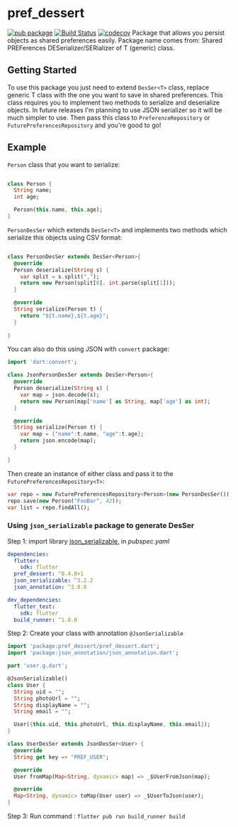 # pref_dessert
[![pub package](https://img.shields.io/pub/v/pref_dessert.svg)](https://pub.dartlang.org/packages/pref_dessert) [![Build Status](https://travis-ci.org/bartektartanus/pref_dessert.svg?branch=master)](https://travis-ci.org/bartektartanus/pref_dessert) [![codecov](https://codecov.io/gh/bartektartanus/pref_dessert/branch/master/graph/badge.svg)](https://codecov.io/gh/bartektartanus/pref_dessert)
Package that allows you persist objects as shared preferences easily. Package name comes from: Shared PREFerences DESerializer/SERializer of T (generic) class.

## Getting Started

To use this package you just need to extend `DesSer<T>` class, replace generic T class with the one you want to save in shared preferences. This class requires you to implement two methods to serialize and deserialize objects. In future releases I'm planning to use JSON serializer so it will be much simpler to use. Then pass this class to `PreferenceRepository` or `FuturePreferencesRepository` and you're good to go!

## Example

`Person` class that you want to serialize:
```dart

class Person {
  String name;
  int age;

  Person(this.name, this.age);
}

``` 

`PersonDesSer` which extends `DesSer<T>` and implements two methods which serialize this objects using CSV format:
```dart

class PersonDesSer extends DesSer<Person>{
  @override
  Person deserialize(String s) {
    var split = s.split(",");
    return new Person(split[0], int.parse(split[1]));
  }

  @override
  String serialize(Person t) {
    return "${t.name},${t.age}";
  }
  
}
```

You can also do this using JSON with `convert` package:

```dart
import 'dart:convert';

class JsonPersonDesSer extends DesSer<Person>{
  @override
  Person deserialize(String s) {
    var map = json.decode(s);
    return new Person(map['name'] as String, map['age'] as int);
  }

  @override
  String serialize(Person t) {
    var map = {"name":t.name, "age":t.age};
    return json.encode(map);
  }

}
```

Then create an instance of either class and pass it to the `FuturePreferencesRepository<T>`:
```dart
var repo = new FuturePreferencesRepository<Person>(new PersonDesSer());
repo.save(new Person("FooBar", 42));
var list = repo.findAll();
```
### Using `json_serializable` package to generate DesSer

Step 1: import library  [json_serializable.](https://pub.dev/packages/json_serializable) in _pubspec.yaml_

```yaml
dependencies:
  flutter:
    sdk: flutter
  pref_dessert: ^0.4.0+1
  json_serializable: ^3.2.2
  json_annotation: ^3.0.0

dev_dependencies:
  flutter_test:
    sdk: flutter
  build_runner: ^1.0.0
```

Step 2:  Create your class with annotation `@JsonSerializable`

```dart
import 'package:pref_dessert/pref_dessert.dart';
import 'package:json_annotation/json_annotation.dart';

part 'user.g.dart';

@JsonSerializable()
class User {
  String uid = "";
  String photoUrl = "";
  String displayName = "";
  String email = "";

  User({this.uid, this.photoUrl, this.displayName, this.email});
}

class UserDesSer extends JsonDesSer<User> {
  @override
  String get key => "PREF_USER";

  @override
  User fromMap(Map<String, dynamic> map) => _$UserFromJson(map);

  @override
  Map<String, dynamic> toMap(User user) => _$UserToJson(user);
}

```

Step 3: Run command :  `flutter pub run build_runner build` 
